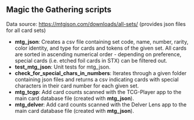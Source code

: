 ## Magic the Gathering scripts

Data source: https://mtgjson.com/downloads/all-sets/ (provides json files for all card sets)

- **mtg_json**: Creates a csv file containing set code, name, number, rarity, color identity, and type
for cards and tokens of the given set. 
All cards are sorted in ascending numerical order - depending on preference, special
cards (i.e. etched foil cards in STX) can be filtered out.
- **test_mtg_json**: Unit tests for mtg_json.
- **check_for_special_chars_in_numbers**: Iterates through a given folder containing json files and returns
a csv indicating cards with special characters in their card number for each given set.
- **mtg_tcgp**: Add card counts scanned with the TCG-Player app to the main card database file (created with **mtg_json**).
- **mtg_delver**: Add card counts scanned with the Delver Lens app to the main card database file (created with **mtg_json**).
